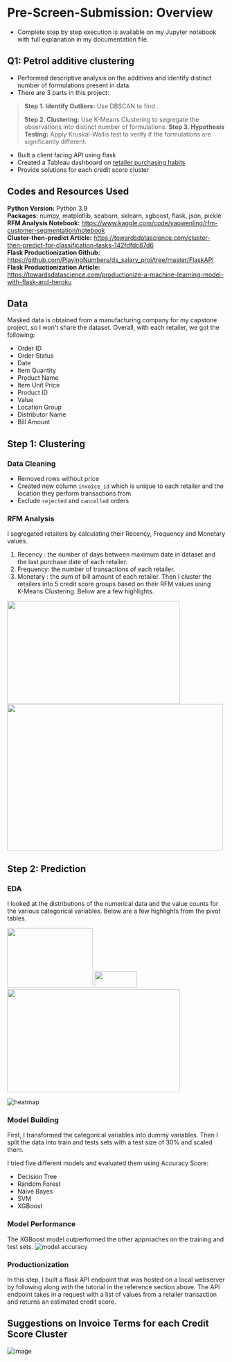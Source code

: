 # Pre-Screen-Submission: Overview
- Complete step by step execution is available on my Jupyter notebook with full explanation in my documentation file.
## Q1: Petrol additive clustering
- Performed descriptive analysis on the additives and identify distinct number of formulations present in data.
- There are 3 parts in this project:
> **Step 1. Identify Outliers:** Use DBSCAN to find  .
>
> **Step 2. Clustering:** Use K-Means Clustering to segregate the observations into distinct number of formulations.
> **Step 3. Hypothesis Testing:** Apply Kruskal-Wallis test to verify if the formulations are significantly different. 
- Built a client facing API using flask
- Created a Tableau dashboard on [retailer purchasing habits](https://public.tableau.com/views/rfm_16624639585820/Dashboard1?:language=en-US&publish=yes&:display_count=n&:origin=viz_share_link)
- Provide solutions for each credit score cluster

## Codes and Resources Used
**Python Version:** Python 3.9<br>
**Packages:** numpy, matplotlib, seaborn, sklearn, xgboost, flask, json, pickle<br>
**RFM Analysis Notebook:** https://www.kaggle.com/code/yaowenling/rfm-customer-segmentation/notebook<br>
**Cluster-then-predict Article:** https://towardsdatascience.com/cluster-then-predict-for-classification-tasks-142fdfdc87d6<br>
**Flask Productionization Github:** https://github.com/PlayingNumbers/ds_salary_proj/tree/master/FlaskAPI<br>
**Flask Productionization Article:** https://towardsdatascience.com/productionize-a-machine-learning-model-with-flask-and-heroku

## Data
Masked data is obtained from a manufacturing company for my capstone project, so I won't share the dataset.
Overall, with each retailer, we got the following:

- Order ID
- Order Status
- Date
- Item Quantity
- Product Name
- Item Unit Price
- Product ID
- Value
- Location Group
- Distributor Name
- Bill Amount

## Step 1: Clustering 
### Data Cleaning
- Removed rows without price
- Created new column `invoice_id` which is unique to each retailer and the location they perform transactions from
- Exclude `rejected` and `cancelled` orders

### RFM Analysis
I segregated retailers by calculating their Recency, Frequency and Monetary values.
1. Recency : the number of days between maximum date in dataset and the last purchase date of each retailer.
2. Frequency: the number of transactions of each retailer.
3. Monetary : the sum of bill amount of each retailer.
Then I cluster the retailers into 5 credit score groups based on their RFM values using<br> 
K-Means Clustering. Below are a few highlights.
<p float="left">
  <img src="https://user-images.githubusercontent.com/71859510/189015598-aebf67d9-f9b7-4c95-a626-24dcd96eb433.png" width="398" height="238">
  <img src="https://user-images.githubusercontent.com/71859510/189014980-4d64ab52-a08b-4aa3-a1f0-6a0f65e8b344.png" width="498" height="338">
</p>

## Step 2: Prediction
### EDA
I looked at the distributions of the numerical data and the value counts for the various categorical variables. Below are a few highlights from the pivot tables.
<p float="left">
  <img src="https://user-images.githubusercontent.com/71859510/189017824-1bcc3db7-1469-4426-9a13-292adb31e631.PNG" width="198" height="138">
  <img src="https://user-images.githubusercontent.com/71859510/189019269-4dadffd5-1120-4dfc-85e7-a658ecebfc32.png" width="98" height="38">
  <img src="https://user-images.githubusercontent.com/71859510/189017447-9136f34d-6060-4b01-b9ae-3fbf499cf71b.png" width="398" height="238">
</p>

![heatmap](https://user-images.githubusercontent.com/71859510/189018249-a14a8087-f9b1-40e8-a630-5ba6f673a5b5.png)

### Model Building
First, I transformed the categorical variables into dummy variables. Then I split the data into train and tests sets with a test size of 30% and scaled them.

I tried five different models and evaluated them using Accuracy Score:
- Decision Tree
- Random Forest
- Naive Bayes
- SVM
- XGBoost

### Model Performance
The XGBoost model outperformed the other approaches on the training and test sets.
![model accuracy](https://user-images.githubusercontent.com/71859510/189018735-96704fb7-638d-4f64-8f84-86b6e9894f78.PNG)

### Productionization
In this step, I built a flask API endpoint that was hosted on a local webserver by following along with the tutorial in the reference section above. The API endpoint takes in a request with a list of values from a retailer transaction and returns an estimated credit score.

## Suggestions on Invoice Terms for each Credit Score Cluster
![image](https://user-images.githubusercontent.com/71859510/190308211-641a75b3-3889-4823-9800-2feb3af2194c.png)






